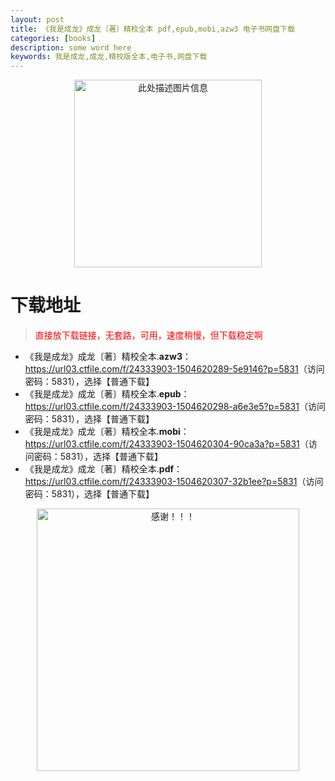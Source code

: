 ```yaml
---
layout: post
title: 《我是成龙》成龙〔著〕精校全本 pdf,epub,mobi,azw3 电子书网盘下载
categories: [books]
description: some word here
keywords: 我是成龙,成龙,精校版全本,电子书,网盘下载
---
```


<div align="center"><img src="https://qweree.cn/wp-content/uploads/2025/05/wo-shi-cheng-long.jpg" alt="此处描述图片信息" width="300px" height="auto"></div>

# 下载地址

> <p style="color:red" >直接放下载链接，无套路，可用，速度稍慢，但下载稳定啊</p>

- 《我是成龙》成龙〔著〕精校全本.**azw3**：<https://url03.ctfile.com/f/24333903-1504620289-5e9146?p=5831>（访问密码：5831），选择【普通下载】
- 《我是成龙》成龙〔著〕精校全本.**epub**：<https://url03.ctfile.com/f/24333903-1504620298-a6e3e5?p=5831>（访问密码：5831），选择【普通下载】
- 《我是成龙》成龙〔著〕精校全本.**mobi**：<https://url03.ctfile.com/f/24333903-1504620304-90ca3a?p=5831>（访问密码：5831），选择【普通下载】
- 《我是成龙》成龙〔著〕精校全本.**pdf**：<https://url03.ctfile.com/f/24333903-1504620307-32b1ee?p=5831>（访问密码：5831），选择【普通下载】

<div align="center"><img src="https://pic.imgdb.cn/item/6707df6bd29ded1a8ce37031.gif" alt="感谢！！！" width="420px" height="auto"/></div>
